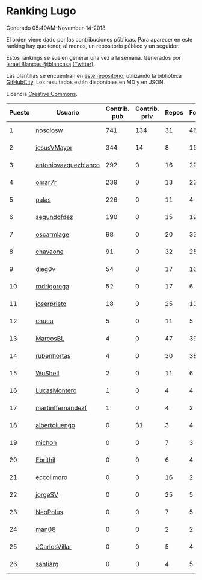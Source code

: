 # Ranking Lugo

Generado 05:40AM-November-14-2018.

El orden viene dado por las contribuciones públicas. Para aparecer en este ránking hay que tener, al menos, un repositorio público y un seguidor.

Estos ránkings se suelen generar una vez a la semana. Generados por [Israel Blancas @iblancasa](https://github.com/iblancasa/) [(Twitter)](https://twitter.com/iblancasa).

Las plantillas se encuentran en [este repositorio](https://github.com/iblancasa/GH-Spanish-Ranking), utilizando la biblioteca [GitHubCity](https://github.com/iblancasa/GitHubCity). Los resultados están disponibles en MD y en JSON.

Licencia [Creative Commons](https://creativecommons.org/licenses/by/4.0/).

| Puesto   |  Usuario  | Contrib. pub | Contrib. priv |Repos| Followers | Desde |  Avatar  |
|----------|-----------|--------------|---------------|-----|-----------|-------|----------|
|1|[nosolosw](https://github.com/nosolosw)|741|134|31|46|2011-01-25|![nosolosw]()|
|2|[jesusVMayor](https://github.com/jesusVMayor)|344|14|8|15|2013-09-05|![jesusVMayor]()|
|3|[antoniovazquezblanco](https://github.com/antoniovazquezblanco)|292|0|16|29|2010-06-13|![antoniovazquezblanco]()|
|4|[omar7r](https://github.com/omar7r)|239|0|13|23|2011-02-25|![omar7r]()|
|5|[palas](https://github.com/palas)|226|0|11|4|2011-02-25|![palas]()|
|6|[segundofdez](https://github.com/segundofdez)|190|0|15|19|2011-06-25|![segundofdez]()|
|7|[oscarmlage](https://github.com/oscarmlage)|98|0|20|33|2009-06-24|![oscarmlage]()|
|8|[chavaone](https://github.com/chavaone)|91|0|32|25|2011-07-28|![chavaone]()|
|9|[dieg0v](https://github.com/dieg0v)|54|0|17|10|2011-06-23|![dieg0v]()|
|10|[rodrigorega](https://github.com/rodrigorega)|52|0|17|6|2013-01-31|![rodrigorega]()|
|11|[joserprieto](https://github.com/joserprieto)|18|0|25|10|2011-10-21|![joserprieto]()|
|12|[chucu](https://github.com/chucu)|5|0|11|5|2012-11-15|![chucu]()|
|13|[MarcosBL](https://github.com/MarcosBL)|4|0|47|39|2010-09-06|![MarcosBL]()|
|14|[rubenhortas](https://github.com/rubenhortas)|4|0|30|38|2013-09-02|![rubenhortas]()|
|15|[WuShell](https://github.com/WuShell)|2|0|11|6|2011-06-25|![WuShell]()|
|16|[LucasMontero](https://github.com/LucasMontero)|1|0|4|4|2014-05-29|![LucasMontero]()|
|17|[martinffernandezf](https://github.com/martinffernandezf)|1|0|4|2|2016-02-08|![martinffernandezf]()|
|18|[albertoluengo](https://github.com/albertoluengo)|0|31|3|4|2012-08-30|![albertoluengo]()|
|19|[michon](https://github.com/michon)|0|0|7|3|2009-04-06|![michon]()|
|20|[Ebrithil](https://github.com/Ebrithil)|0|0|6|4|2008-12-20|![Ebrithil]()|
|21|[eccoilmoro](https://github.com/eccoilmoro)|0|0|16|2|2013-01-28|![eccoilmoro]()|
|22|[jorgeSV](https://github.com/jorgeSV)|0|0|25|5|2013-04-18|![jorgeSV]()|
|23|[NeoPolus](https://github.com/NeoPolus)|0|0|7|5|2012-02-04|![NeoPolus]()|
|24|[man08](https://github.com/man08)|0|0|2|2|2015-07-07|![man08]()|
|25|[JCarlosVillar](https://github.com/JCarlosVillar)|0|0|5|4|2016-04-26|![JCarlosVillar]()|
|26|[santiarg](https://github.com/santiarg)|0|0|4|5|2014-05-16|![santiarg]()|
